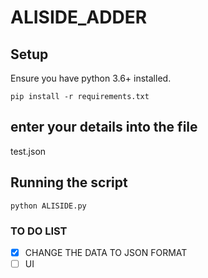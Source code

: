 # ALISIDE_ADDER
## Setup

Ensure you have python 3.6+ installed.

```
pip install -r requirements.txt

```


## enter your details into the file

test.json 




## Running the script


```
python ALISIDE.py

```

### TO DO LIST

- [X] CHANGE THE DATA TO JSON FORMAT
- [ ] UI
